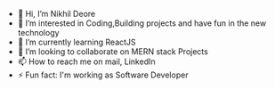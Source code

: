 - 👋 Hi, I’m Nikhil Deore
- 👀 I’m interested in Coding,Building projects and have fun in the new technology
- 🌱 I’m currently learning ReactJS
- 💞️ I’m looking to collaborate on MERN stack Projects
- 📫 How to reach me on mail, LinkedIn
- ⚡ Fun fact: I'm working as Software Developer

<!---
NikhilD29/NikhilD29 is a ✨ special ✨ repository because its `README.md` (this file) appears on your GitHub profile.
You can click the Preview link to take a look at your changes.
--->
